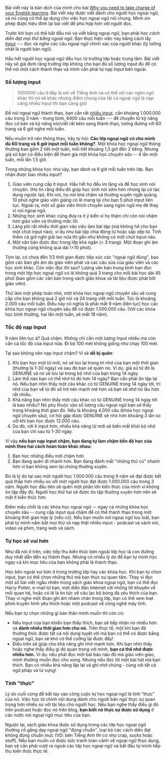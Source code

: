 Bài viết này là bản dịch của mình cho bài [Why you need to take charge of your English learning](https://www.antimoon.com/how/input-own.htm). Bài viết này được viết dành cho người học ngoại ngữ, và nó cũng có thể áp dụng cho việc học ngoại ngữ nói chung. Mình xin phép được hiệu đính lại bài viết để phù hợp hơn với người đọc.

Trước khi bạn có thể bắt đầu nói và viết bằng ngoại ngữ, bạn phải *học cách diễn đạt mọi thứ bằng ngoại ngữ*. Bạn thực hiện việc này bằng cách lấy [Input](https://www.antimoon.com/how/input-intro.htm) --- đọc và nghe các câu ngoại ngữ chính xác của người khác (lý tưởng nhất là người bản ngữ).

Hầu hết người học ngoại ngữ đều học từ trường lớp hoặc trung tâm. Bài viết này sẽ giả định rằng trường lớp không cho bạn đủ số lượng input đủ để có thể nói một cách thành thạo và mình cần phải tự nạp Input bên ngoài.

### Số lượng input​
> 1000000 câu ở đây là nói về Tiếng Anh và có thể với các ngôn ngữ khác thì nó sẽ khác nhưng điểm chung của tất cả ngoại ngữ là nạp càng nhiều Input thì bạn càng giỏi

Để nói ngoại ngữ thành thạo, bạn cần rất [nhiều input](https://www.antimoon.com/how/input-howmuch.htm). cần khoảng 1.000.000 câu trong 3 năm - trung bình, 6400 câu mỗi tuần --- để chuyển từ kỹ năng đọc cơ bản và kỹ năng nói/viết rất kém sang thành thạo, tương đương với 60 trang và 6 giờ nghe mỗi tuần.

Nếu muốn trở nên thông thạo, hãy tự hỏi: **Các lớp ngoại ngữ có cho mình đủ 60 trang và 6 giờ input mỗi tuần không?**. Một khóa học ngoại ngữ thông thường bao gồm 2 tiết một tuần, mỗi tiết khoảng 1,5 giờ đến 2 tiếng. Nhưng giả sử bạn có điều kiện để tham gia một khóa học *chuyên sâu* -- 4 lần một tuần, mỗi lần 1,5 giờ.

Trong những khóa học như vậy, bạn dành ra 6 giờ mỗi tuần trên lớp. Bạn nhận được bao nhiêu input?

1.  Giáo viên cung cấp ít input. Hầu hết họ đều im lặng và để học sinh nói chuyện. (Họ tin rằng điều đó giúp học sinh nói sớm hơn nhưng lại có tác dụng ngược lại). Khi nói, họ nói khá chậm và thường xuyên ngắt quãng. 10 phút nghe giáo viên giảng có lẽ mang lại cho bạn 5 phút input liên tục. Ngoài ra, một số giáo viên thích chuyển sang ngôn ngữ mẹ đẻ thay vì nói ngoại ngữ.
2.  Những học sinh khác cũng đưa ra ít ý kiến vì họ thậm chí còn nói chậm hơn giáo viên và thường mắc lỗi.
3.  Lãng phí rất nhiều thời gian vào việc làm bài tập (mà không hề cho bạn một chút input nào), ví dụ như bài tập chia động từ hoặc sắp xếp từ. Tính thêm cả giờ nghỉ giải lao nữa thì gần như không có một chút input nào.
4.  Một văn bản được đọc trong lớp khá ngắn (< 3 trang). Một đoạn ghi âm thường cũng không quá dài (<10 phút).

Tóm lại, có chưa đến 1/3 thời gian được tiếp xúc các "ngoại ngữ đúng", bao gồm các bản ghi âm do giáo viên phát và các câu sửa của giáo viên và các học sinh khác. Còn việc đọc thì sao? Lượng văn bản trung bình bạn đọc trong một lớp học ngoại ngữ có lẽ không quá 3 trang cho mỗi bài học dài 45 phút (bao gồm các văn bản trong sách giáo khoa và tài liệu được phát bởi giáo viên).

Thử làm một phép toán nhỏ, một khóa học ngoại ngữ chuyên sâu sẽ cung cấp cho bạn không quá 2 giờ nói và 24 trang viết mỗi tuần. Tức là khoảng 2.000 câu mỗi tuần. Điều này có nghĩa là phải mất 9 năm (liên tục) học các khóa học ngoại ngữ chuyên sâu để có được 1.000.000 câu. (Với các khóa học bình thường, hai lần một tuần, sẽ mất 18 năm).

### Tốc độ nạp Input​

9 năm liên tục á? Quá chậm. Không chỉ cần một lượng Input nhiều mà còn cần cả tốc độ của input nữa. Đi bộ 100 mét không giống như chạy 100 mét.

Tại sao không nên nạp input chậm? Vì sẽ **dễ bị quên**:

1.  Khi bạn học một từ mới, nó sẽ lưu lại trong trí nhớ của bạn một thời gian (thường là 1-30 ngày) và sau đó bạn sẽ quên nó. Ví dụ: giả sử từ đó là GENUINE và nó sẽ lưu lại trong bộ nhớ của bạn trong 14 ngày.
2.  Làm thế nào bạn có thể nhớ từ đó hơn 14 ngày? Bạn cần phải ôn tập lại nó. Nếu bạn nhìn thấy một câu khác có từ GENUINE trong 14 ngày tới, trí nhớ của bạn về từ đó sẽ trở nên mạnh mẽ hơn và bạn sẽ nhớ nó lâu hơn rất nhiều.
3.  Khả năng bạn nhìn thấy một câu khác có từ GENUINE trong 14 ngày tới là bao nhiêu? Nó phụ thuộc vào số lượng câu ngoại ngữ bạn sẽ thấy trong khoảng thời gian đó. Nếu là khoảng 4.000 câu (khóa học ngoại ngữ chuyên sâu), cơ hội gặp được GENUINE sẽ nhỏ hơn khoảng 3 lần so với khi bạn học được 12.000 câu.
4.  Do đó, với ít input hơn, nhiều khả năng từ mới sẽ biến mất khỏi bộ nhớ của bạn chỉ sau từ 1-30 ngày.

Vì vậy **nếu bạn nạp input chậm, bạn đang tự làm chậm tiến độ học của mình theo hai cách hoàn toàn khác nhau:**

1.  Bạn học những điều mới chậm hơn
2.  Bạn đang quên đi nhanh hơn. Bạn đang đánh mất "những thứ cũ" nhanh hơn vì bạn không xem lại chúng thường xuyên.

Đó là lý do tại sao một người học 1.000.000 câu trong 9 năm sẽ đạt được kết quả thấp hơn nhiều so với một người học đạt được 1.000.000 câu trong 3 năm. Người học đầu tiên sẽ quên một phần lớn kiến thức của mình vì không ôn tập đầy đủ. Người học thứ hai sẽ được ôn tập thường xuyên hơn nên sẽ mất ít kiến thức hơn.

Điểm mấu chốt là các khóa học ngoại ngữ -- ngay cả những khóa học chuyên sâu -- cung cấp input quá chậm để có thể thành thạo trong một khoảng thời gian hợp lý (nếu có). Nếu bạn muốn nói ngoại ngữ lưu loát, bạn phải tự mình nắm bắt mọi thứ và nạp thật nhiều input - podcast và sách nói, video và phim, trang web và sách.

### Tự học sẽ vui hơn

Như đã nói ở trên, việc tiếp thu kiến thức bên ngoài lớp học là con đường duy nhất dẫn đến sự thành thạo. Nhưng có nhiều lý do để bạn tự mình học ngay cả khi mục tiêu của bạn không phải là thành thạo.

Học bên ngoài vui hơn ở trong trường lớp hay các khóa học. Khi bạn tự chọn input, bạn có thể chọn những thứ mà bạn thực sự quan tâm. Thay vì đọc một số bài viết ngẫu nhiên trong sách giáo khoa ngoại ngữ, bạn có thể đọc Harry Potter, e-mail từ bạn, một diễn đàn Internet với những lời khuyên về mối quan hệ, hoặc có lẽ là tin tức về câu lạc bộ bóng đá yêu thích của bạn. Thay vì nghe một đoạn ghi âm nhàm chán trong lớp, bạn có thể xem loạt phim truyền hình yêu thích hoặc một podcast về công nghệ máy tính.

Nếu bạn tự chọn những gì bản thân mình muốn thì còn có:

-   Nếu input của bạn khiến bạn thấy thích, bạn sẽ tiếp nhận nó nhiều hơn và **dành nhiều thời gian hơn cho nó.** Trên thực tế, một khi bạn đã thưởng thức được tất cả nội dung tuyệt vời mà bạn có thể có được bằng ngoại ngữ, bạn sẽ khó có thể cưỡng lại được đấy!
-   Điều trên sẽ giúp cho khả năng ghi nhớ mạnh hơn. Khi bạn nhìn thấy hoặc nghe thấy điều gì đó quan trọng với mình, **bạn có thể nhớ được nhiều hơn.** Ví dụ: nếu phải đọc một bài báo nào đó mà giáo viên giao, mình thường muốn đọc cho xong. Nhưng nếu đọc lời một bài hát mà bạn thích. Bạn có nhiều khả năng lặp lại và ghi nhớ chúng - cùng với tất cả ngữ pháp và từ vựng!

### Tính "thực"​

Lý do cuối cùng để bắt tay vào công cuộc tự học ngoại ngữ là tính "thực" của nó. Việc học từ chính nội dung dành cho người bản ngữ thực sự quan trọng hơn nhiều so với tài liệu cho người học. Nếu bạn nghe thấy điều gì đó trên podcast hoặc đọc nó trên blog, **bạn biết nó thực sự được sử dụng** ở các nước nói ngoại ngữ mục tiêu của bạn.

Ngược lại, sách giáo khoa được sử dụng trong các lớp học ngoại ngữ thường cố gắng dạy ngoại ngữ "đúng chuẩn", loại bỏ các cách diễn đạt không đúng chuẩn mực (VD: bên Tiếng Anh thì có như crap, sucks hoặc stuff). Nếu bạn muốn có được bức tranh toàn cảnh về ngoại ngữ thực dụng, bạn sẽ cần phải vượt ra ngoài các lớp học ngoại ngữ và bắt đầu tự mình tiếp thu kiến thức thực tế.